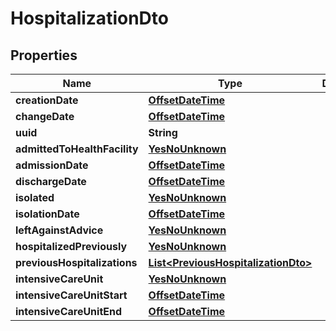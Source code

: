 # HospitalizationDto

## Properties
Name | Type | Description | Notes
------------ | ------------- | ------------- | -------------
**creationDate** | [**OffsetDateTime**](OffsetDateTime.md) |  |  [optional]
**changeDate** | [**OffsetDateTime**](OffsetDateTime.md) |  |  [optional]
**uuid** | **String** |  |  [optional]
**admittedToHealthFacility** | [**YesNoUnknown**](YesNoUnknown.md) |  |  [optional]
**admissionDate** | [**OffsetDateTime**](OffsetDateTime.md) |  |  [optional]
**dischargeDate** | [**OffsetDateTime**](OffsetDateTime.md) |  |  [optional]
**isolated** | [**YesNoUnknown**](YesNoUnknown.md) |  |  [optional]
**isolationDate** | [**OffsetDateTime**](OffsetDateTime.md) |  |  [optional]
**leftAgainstAdvice** | [**YesNoUnknown**](YesNoUnknown.md) |  |  [optional]
**hospitalizedPreviously** | [**YesNoUnknown**](YesNoUnknown.md) |  |  [optional]
**previousHospitalizations** | [**List&lt;PreviousHospitalizationDto&gt;**](PreviousHospitalizationDto.md) |  |  [optional]
**intensiveCareUnit** | [**YesNoUnknown**](YesNoUnknown.md) |  |  [optional]
**intensiveCareUnitStart** | [**OffsetDateTime**](OffsetDateTime.md) |  |  [optional]
**intensiveCareUnitEnd** | [**OffsetDateTime**](OffsetDateTime.md) |  |  [optional]

